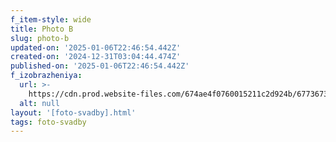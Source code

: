 ```yaml
---
f_item-style: wide
title: Photo B
slug: photo-b
updated-on: '2025-01-06T22:46:54.442Z'
created-on: '2024-12-31T03:04:44.474Z'
published-on: '2025-01-06T22:46:54.442Z'
f_izobrazheniya:
  url: >-
    https://cdn.prod.website-files.com/674ae4f0760015211c2d924b/677367367316346848ed632f_q-7atRuOT84.jpg
  alt: null
layout: '[foto-svadby].html'
tags: foto-svadby
---
```



